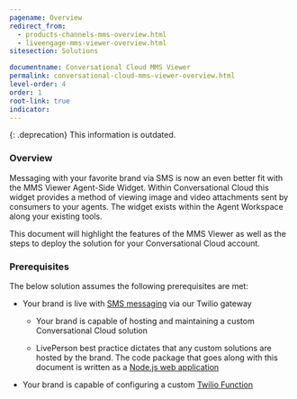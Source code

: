 ```yaml
---
pagename: Overview
redirect_from:
  - products-channels-mms-overview.html
  - liveengage-mms-viewer-overview.html
sitesection: Solutions

documentname: Conversational Cloud MMS Viewer
permalink: conversational-cloud-mms-viewer-overview.html
level-order: 4
order: 1
root-link: true
indicator:
---
```


{: .deprecation}
This information is outdated.

### Overview

Messaging with your favorite brand via SMS is now an even better fit with the MMS Viewer Agent-Side Widget. Within Conversational Cloud this widget provides a method of viewing image and video attachments sent by consumers to your agents. The widget exists within the Agent Workspace along your existing tools.

This document will highlight the features of the MMS Viewer as well as the steps to deploy the solution for your Conversational Cloud account.

### Prerequisites

The below solution assumes the following prerequisites are met:

* Your brand is live with [SMS messaging](products-channels-sms-overview.html) via our Twilio gateway

  * Your brand is capable of hosting and maintaining a custom Conversational Cloud solution

  * LivePerson best practice dictates that any custom solutions are hosted by the brand. The code package that goes along with this document is written as a [Node.js web application](https://nodejs.org/en/)

* Your brand is capable of configuring a custom [Twilio Function](https://www.twilio.com/functions)
